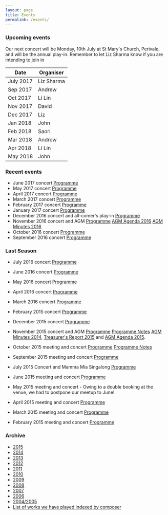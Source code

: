 ```yaml
---
layout: page
title: Events 
permalink: /events/
---
```

### Upcoming events

Our next concert will be Monday, 10th July at St Mary's Church, Perivale, and will be the
annual play-in. Remember to let Liz Sharma know if you are intending to join in

| Date | Organiser |
|------|-----------|
|July 2017|Liz Sharma|
|Sep 2017|Andrew|
|Oct 2017|Li Lin|
|Nov 2017|David|
|Dec 2017|Liz|
|Jan 2018|John|
|Feb 2018|Saori|
|Mar 2018|Andrew|
|Apr 2018|Li Lin|
|May 2018|John|
 
 
### Recent events
- June 2017 concert [Programme](/assets/programmes/Programme_17.06.pdf)
- May 2017 concert [Programme](/assets/programmes/Programme_17.05.pdf)
- April 2017 concert [Programme](/assets/programmes/Programme_17.04.pdf)
- March 2017 concert [Programme](/assets/programmes/Programme_17.03.pdf)
- February 2017 concert [Programme](/assets/programmes/Programme_17.02.pdf)
- January 2017 concert [Programme](/assets/programmes/Programme_17.01.pdf)
- December 2016 concert and all-comer's play-in [Programme](/assets/programmes/Programme_16.12.pdf)
- November 2016 concert and AGM [Programme](/assets/programmes/Programme_16.11.pdf) [AGM Agenda 2016](/assets/a.g.m-agenda-2016.pdf) [AGM Minutes 2016](/assets/AGM-Minutes-2016.pdf)
- October 2016 concert [Programme](/assets/programmes/Programme_16.10.pdf)
- September 2016 concert [Programme](/assets/programmes/Programme_16.09.pdf)

### Last Season
- July 2016 concert [Programme](/assets/programmes/Programme_16.07.pdf)
- June 2016 concert [Programme](/assets/programmes/Programme_16.06.pdf) 
- May 2016 concert [Programme](/assets/programmes/Programme_16.05.pdf)
- April 2016 concert [Programme](/assets/programmes/Programme_16.04.pdf)
- March 2016 concert [Programme](/assets/programmes/Programme_16.03.pdf)
- February 2015 concert [Programme](/assets/programmes/programme_16.02.pdf)
- December 2015 concert [Programme](/assets/programmes/programme_15.12.pdf)
- November 2015 concert and AGM  [Programme](/assets/programmes/programme_15.11.pdf) [Programme Notes](/assets/programmes/201511-programme.pdf) [AGM Minutes 2014](/assets/agm-minutes-2014.doc), 
  [Treasurer's Report 2015](/assets/treasurers_report2015.doc) and [AGM Agenda 2015](/assets/a.g.m.-agenda-2015.doc).
- October 2015 meeting and concert [Programme](/assets/programmes/programme_15.10.pdf) [Programme Notes](programme_15.10-notes.pdf)
- September 2015 meeting and concert [Programme](/assets/programmes/programme_15.09.pdf) 

- July 2015 Concert and Mamma Mia Singalong [Programme](/assets/programmes/programme_15.07.pdf)
- June 2015 meeting and concert [Programme](/assets/programmes/programme_15.06.pdf)
- May 2015 meeting and concert - Owing to a double booking at the venue, we had to postpone our meetup to June! 
- April 2015 meeting and concert [Programme](/assets/programmes/programme_15.04.pdf)
- March 2015 meeting and concert [Programme](/assets/programmes/programme_15.03.pdf)
- February 2015 meeting and concert [Programme](/assets/programmes/programme_15.02.pdf)

### Archive

- [2015](/assets/archives/2015-summary.pdf)
- [2014](/assets/archives/ecms-archive-2014-summary.pdf)
- [2013](/assets/archives/ecms-archive-2013-summary.pdf)
- [2012](/assets/archives/ecms-archive-2012-summary.pdf)
- [2011](/assets/archives/ecms-archive-2011-summary.pdf)
- [2010](/assets/archives/ecms-archive-2010-summary.pdf)
- [2009](/assets/archives/ecms-archive-2009-summary.pdf)
- [2008](/assets/archives/ecms-archive-2008-summary.pdf)
- [2007](/assets/archives/ecms-archive-2007-summary.pdf)
- [2006](/assets/archives/ecms-archive-2006-summary.pdf)
- [2004/2005](/assets/archives/ecms-archive-2004-and-2005-summary.pdf)
- [List of works we have played indexed by composer](/assets/composer-index-to-july-2015.pdf)
